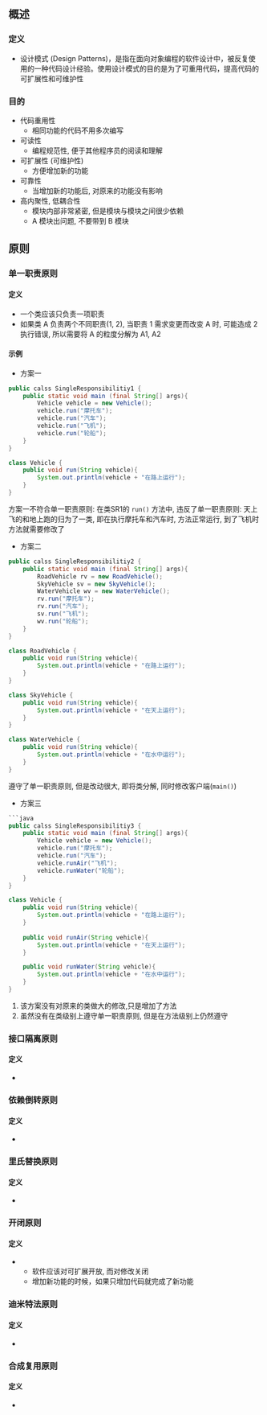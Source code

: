 ## 概述
### 定义
- 设计模式 (Design Patterns)，是指在面向对象编程的软件设计中，被反复使用的一种代码设计经验。使用设计模式的目的是为了可重用代码，提高代码的可扩展性和可维护性
### 目的
- 代码重用性
	- 相同功能的代码不用多次编写
- 可读性
	- 编程规范性, 便于其他程序员的阅读和理解
- 可扩展性 (可维护性)
	- 方便增加新的功能
- 可靠性
	- 当增加新的功能后, 对原来的功能没有影响
- 高内聚性, 低耦合性
	- 模块内部非常紧密, 但是模块与模块之间很少依赖
	- A 模块出问题, 不要带到 B 模块

## 原则
### 单一职责原则
#### 定义
- 一个类应该只负责一项职责
- 如果类 A 负责两个不同职责(1, 2), 当职责 1 需求变更而改变 A 时, 可能造成 2 执行错误, 所以需要将 A 的粒度分解为 A1, A2
#### 示例
- 方案一
```java
public calss SingleResponsibilitiy1 {
	public static void main (final String[] args){
		Vehicle vehicle = new Vehicle();
		vehicle.run("摩托车");
		vehicle.run("汽车");
		vehicle.run("飞机");
		vehicle.run("轮船");
	}
}

class Vehicle {
	public void run(String vehicle){
		System.out.println(vehicle + "在路上运行");
	}
}
```
方案一不符合单一职责原则: 在类SR1的 `run()` 方法中, 违反了单一职责原则: 天上飞的和地上跑的归为了一类, 即在执行摩托车和汽车时, 方法正常运行, 到了飞机时方法就需要修改了

- 方案二
```java
public calss SingleResponsibilitiy2 {
	public static void main (final String[] args){
		RoadVehicle rv = new RoadVehicle();
		SkyVehicle sv = new SkyVehicle();
		WaterVehicle wv = new WaterVehicle();
		rv.run("摩托车");
		rv.run("汽车");
		sv.run("飞机");
		wv.run("轮船");
	}
}

class RoadVehicle {
	public void run(String vehicle){
		System.out.println(vehicle + "在路上运行");
	}
}

class SkyVehicle {
	public void run(String vehicle){
		System.out.println(vehicle + "在天上运行");
	}
}

class WaterVehicle {
	public void run(String vehicle){
		System.out.println(vehicle + "在水中运行");
	}
}
```
遵守了单一职责原则, 但是改动很大, 即将类分解, 同时修改客户端(`main()`)

- 方案三
```java
```java
public calss SingleResponsibilitiy3 {
	public static void main (final String[] args){
		Vehicle vehicle = new Vehicle();
		vehicle.run("摩托车");
		vehicle.run("汽车");
		vehicle.runAir("飞机");
		vehicle.runWater("轮船");
	}
}

class Vehicle {
	public void run(String vehicle){
		System.out.println(vehicle + "在路上运行");
	}
	
	public void runAir(String vehicle){
		System.out.println(vehicle + "在天上运行");
	}

	public void runWater(String vehicle){
		System.out.println(vehicle + "在水中运行");
	}
}
```
1. 该方案没有对原来的类做大的修改,只是增加了方法
2. 虽然没有在类级别上遵守单一职责原则, 但是在方法级别上仍然遵守
### 接口隔离原则
#### 定义
- 
### 依赖倒转原则
#### 定义
- 
### 里氏替换原则
#### 定义
- 
### 开闭原则
#### 定义
- 
	- 软件应该对可扩展开放, 而对修改关闭
	- 增加新功能的时候，如果只增加代码就完成了新功能
### 迪米特法原则
#### 定义
- 
### 合成复用原则
#### 定义
- 